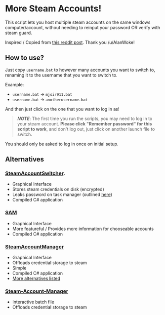 # More Steam Accounts!

This script lets you host multiple steam accounts on the same windows
computer/account, without needing to reinput your password OR verify with steam
guard.

Inspired / Copied from [this reddit post](https://reddit.com/r/Steam/7klrw6/).
Thank you /u/AlanWoke!

## How to use?

Just copy `username.bat` to however many accounts you want to switch to, renaming
it to the username that you want to switch to. 

Example:
- `username.bat` → `mjsir911.bat`
- `username.bat` → `anotherusername.bat`

And then just click on the one that you want to log in as!

> **_NOTE_**:
> The first time you run the scripts, you may need to log in to your steam
> account. **Please click "Remember password" for this script to work**, and
> don't log out, just click on another launch file to switch.

You should only be asked to log in once on initial setup.

## Alternatives

### [SteamAccountSwitcher](https://github.com/W3D3/SteamAccountSwitcher).
- Graphical Interface
- Stores steam credentials on disk (encrypted)
- Leaks password on task manager (outlined [here](https://www.reddit.com/r/Steam/comments/ake9st/switching_steam_accounts_without_having_to_type/ef9ezpy/))
- Compiled C# application

### [SAM](https://github.com/rex706/SAM)
- Graphical Interface
- More featureful / Provides more information for chooseable accounts
- Compiled C# application

### [SteamAccountManager](https://github.com/Longoon12000/SteamAccountManager)
- Graphical Interface
- Offloads credential storage to steam
- Simple
- Compiled C# application
- [More alternatives listed](https://github.com/Longoon12000/SteamAccountManager#alternatives)

### [Steam-Account-Manager](https://github.com/kpuc313/Steam-Account-Manager)
- Interactive batch file
- Offloads credential storage to steam
